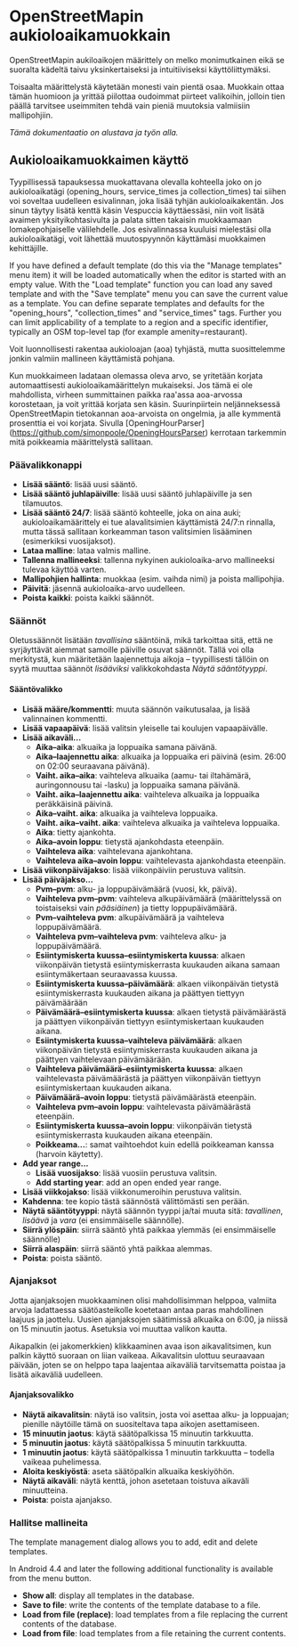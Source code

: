 # OpenStreetMapin aukioloaikamuokkain

OpenStreetMapin aukiloaikojen määrittely on melko monimutkainen eikä se suoralta kädeltä taivu yksinkertaiseksi ja intuitiiviseksi käyttöliittymäksi.

Toisaalta määrittelystä käytetään monesti vain pientä osaa. Muokkain ottaa tämän huomioon ja yrittää piilottaa oudoimmat piirteet valikoihin, jolloin tien päällä tarvitsee useimmiten tehdä vain pieniä muutoksia valmiisiin mallipohjiin.

_Tämä dokumentaatio on alustava ja työn alla._

## Aukioloaikamuokkaimen käyttö

Tyypillisessä tapauksessa muokattavana olevalla kohteella joko on jo aukioloaikatägi (opening_hours, service_times ja collection_times) tai siihen voi soveltaa uudelleen esivalinnan, joka lisää tyhjän aukioloaikakentän. Jos sinun täytyy lisätä kenttä käsin Vespuccia käyttäessäsi, niin voit lisätä avaimen yksityikohtasivulta ja palata sitten takaisin muokkaamaan lomakepohjaiselle välilehdelle. Jos esivalinnassa kuuluisi mielestäsi olla aukioloaikatägi, voit lähettää muutospyynnön käyttämäsi muokkaimen kehittäjille.

If you have defined a default template (do this via the "Manage templates" menu item) it will be loaded automatically when the editor is started with an empty value. With the "Load template" function you can load any saved template and with the "Save template" menu you can save the current value as a template. You can define separate templates and defaults for the "opening_hours", "collection_times" and "service_times" tags. Further you can limit applicability of a template to a region and a specific identifier, typically an OSM top-level tap (for example amenity=restaurant). 

Voit luonnollisesti rakentaa aukioloajan (aoa) tyhjästä, mutta suosittelemme jonkin valmiin mallineen käyttämistä pohjana.

Kun muokkaimeen ladataan olemassa oleva arvo, se yritetään korjata automaattisesti aukioloaikamäärittelyn mukaiseksi. Jos tämä ei ole mahdollista, virheen summittainen paikka raa'assa aoa-arvossa korostetaan, ja voit yrittää korjata sen käsin. Suurinpiirtein neljänneksessä OpenStreetMapin tietokannan aoa-arvoista on ongelmia, ja alle kymmentä prosenttia ei voi korjata. Sivulla [OpeningHourParser] (https://github.com/simonpoole/OpeningHoursParser) kerrotaan tarkemmin mitä poikkeamia määrittelystä sallitaan.

### Päävalikkonappi

* __Lisää sääntö__: lisää uusi sääntö.
* __Lisää sääntö juhlapäiville__: lisää uusi sääntö juhlapäiville ja sen tilamuutos.
* __Lisää sääntö 24/7__: lisää sääntö kohteelle, joka on aina auki; aukioloaikamäärittely ei tue alavalitsimien käyttämistä 24/7:n rinnalla, mutta tässä sallitaan korkeamman tason valitsimien lisääminen (esimerkiksi vuosijaksot).
* __Lataa malline__: lataa valmis malline.
* __Tallenna mallineeksi__: tallenna nykyinen aukioloaika-arvo mallineeksi tulevaa käyttöä varten.
* __Mallipohjien hallinta__: muokkaa (esim. vaihda nimi) ja poista mallipohjia.
* __Päivitä__: jäsennä aukioloaika-arvo uudelleen.
* __Poista kaikki__: poista kaikki säännöt.

### Säännöt

Oletussäännöt lisätään _tavallisina_ sääntöinä, mikä tarkoittaa sitä, että ne syrjäyttävät aiemmat samoille päiville osuvat säännöt. Tällä voi olla merkitystä, kun määritetään laajennettuja aikoja – tyypillisesti tällöin on syytä muuttaa säännöt _lisääviksi_ valikkokohdasta _Näytä sääntötyyppi_.

#### Sääntövalikko

* __Lisää määre/kommentti__: muuta säännön vaikutusalaa, ja lisää valinnainen kommentti.
* __Lisää vapaapäivä__: lisää valitsin yleiselle tai koulujen vapaapäivälle.
* __Lisää aikaväli...__
    * __Aika–aika__: alkuaika ja loppuaika samana päivänä.
    * __Aika–laajennettu aika__: alkuaika ja loppuaika eri päivinä (esim. 26:00 on 02:00 seuraavana päivänä).
    * __Vaiht. aika–aika__: vaihteleva alkuaika (aamu- tai iltahämärä, auringonnousu tai -lasku) ja loppuaika samana päivänä.
    * __Vaiht. aika–laajennettu aika__: vaihteleva alkuaika ja loppuaika peräkkäisinä päivinä.
    * __Aika–vaiht. aika__: alkuaika ja vaihteleva loppuaika.
    * __Vaiht. aika–vaiht. aika__: vaihteleva alkuaika ja vaihteleva loppuaika.
    * __Aika__: tietty ajankohta.
    * __Aika–avoin loppu__: tietystä ajankohdasta eteenpäin.
    * __Vaihteleva aika__: vaihtelevana ajankohtana.
    * __Vaihteleva aika–avoin loppu__: vaihtelevasta ajankohdasta eteenpäin.
* __Lisää viikonpäiväjakso__: lisää viikonpäiviin perustuva valitsin.
* __Lisää päiväjakso...__
    * __Pvm–pvm__: alku- ja loppupäivämäärä (vuosi, kk, päivä).
    * __Vaihteleva pvm–pvm__: vaihteleva alkupäivämäärä (määrittelyssä on toistaiseksi vain _pääsiäinen_) ja tietty loppupäivämäärä.
    * __Pvm–vaihteleva pvm__: alkupäivämäärä ja vaihteleva loppupäivämäärä.
    * __Vaihteleva pvm–vaihteleva pvm__: vaihteleva alku- ja loppupäivämäärä.
    * __Esiintymiskerta kuussa–esiintymiskerta kuussa__: alkaen viikonpäivän tietystä esiintymiskerrasta kuukauden aikana samaan esiintymäkertaan seuraavassa kuussa.
    * __Esiintymiskerta kuussa–päivämäärä__: alkaen viikonpäivän tietystä esiintymiskerrasta kuukauden aikana ja päättyen tiettyyn päivämäärään
    * __Päivämäärä–esiintymiskerta kuussa__: alkaen tietystä päivämäärästä ja päättyen viikonpäivän tiettyyn esiintymiskertaan kuukauden aikana.
    * __Esiintymiskerta kuussa–vaihteleva päivämäärä__: alkaen viikonpäivän tietystä esiintymiskerrasta kuukauden aikana ja päättyen vaihtelevaan päivämäärään.
    * __Vaihteleva päivämäärä–esiintymiskerta kuussa__: alkaen vaihtelevasta päivämäärästä ja päättyen viikonpäivän tiettyyn esiintymiskertaan kuukauden aikana.
    * __Päivämäärä–avoin loppu__: tietystä päivämäärästä eteenpäin.
    * __Vaihteleva pvm–avoin loppu__: vaihtelevasta päivämäärästä eteenpäin.
    * __Esiintymiskerta kuussa–avoin loppu__: viikonpäivän tietystä esiintymiskerrasta kuukauden aikana eteenpäin.
    * __Poikkeama...__: samat vaihtoehdot kuin edellä poikkeaman kanssa (harvoin käytetty).
* __Add year range...__    
    * __Lisää vuosijakso__: lisää vuosiin perustuva valitsin.
    * __Add starting year__: add an open ended year range.
* __Lisää viikkojakso__: lisää viikkonumeroihin perustuva valitsin.
* __Kahdenna__: tee kopio tästä säännöstä välittömästi sen perään.
* __Näytä sääntötyyppi__: näytä säännön tyyppi ja/tai muuta sitä: _tavallinen_, _lisäävä_ ja _vara_ (ei ensimmäiselle säännölle).
* __Siirrä ylöspäin__: siirrä sääntö yhtä paikkaa ylemmäs (ei ensimmäiselle säännölle)
* __Siirrä alaspäin__: siirrä sääntö yhtä paikkaa alemmas.
* __Poista__: poista sääntö.

### Ajanjaksot

Jotta ajanjaksojen muokkaaminen olisi mahdollisimman helppoa, valmiita arvoja ladattaessa säätöasteikolle koetetaan antaa paras mahdollinen laajuus ja jaottelu. Uusien ajanjaksojen säätimissä alkuaika on 6:00, ja niissä on 15 minuutin jaotus. Asetuksia voi muuttaa valikon kautta.

Aikapalkin (ei jakomerkkien) klikkaaminen avaa ison aikavalitsimen, kun palkin käyttö suoraan on liian vaikeaa. Aikavalitsin ulottuu seuraavaan päivään, joten se on helppo tapa laajentaa aikaväliä tarvitsematta poistaa ja lisätä aikaväliä uudelleen.

#### Ajanjaksovalikko

* __Näytä aikavalitsin__: näytä iso valitsin, josta voi asettaa alku- ja loppuajan; pienille näytöille tämä on suositeltava tapa aikojen asettamiseen.
* __15 minuutin jaotus__: käytä säätöpalkissa 15 minuutin tarkkuutta.
* __5 minuutin jaotus__: käytä säätöpalkissa 5 minuutin tarkkuutta.
* __1 minuutin jaotus__: käytä säätöpalkissa 1 minuutin tarkkuutta – todella vaikeaa puhelimessa.
* __Aloita keskiyöstä__: aseta säätöpalkin alkuaika keskiyöhön.
* __Näytä aikaväli__: näytä kenttä, johon asetetaan toistuva aikaväli minuutteina.
* __Poista__: poista ajanjakso.

### Hallitse mallineita

The template management dialog allows you to add, edit and delete templates.

In Android 4.4 and later the following additional functionality is available from the menu button. 

* __Show all__: display all templates in the database.
* __Save to file__: write the contents of the template database to a file.
* __Load from file (replace)__: load templates from a file replacing the current contents of the database.
* __Load from file__: load templates from a file retaining the current contents.
